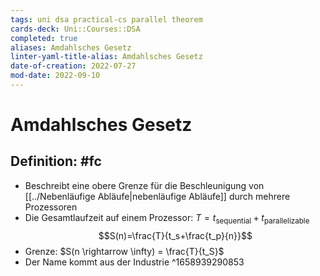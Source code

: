 ```yaml
---
tags: uni dsa practical-cs parallel theorem
cards-deck: Uni::Courses::DSA
completed: true
aliases: Amdahlsches Gesetz
linter-yaml-title-alias: Amdahlsches Gesetz
date-of-creation: 2022-07-27
mod-date: 2022-09-10
---
```


# Amdahlsches Gesetz

## Definition: #fc
- Beschreibt eine obere Grenze für die Beschleunigung von [[../Nebenläufige Abläufe|nebenläufige Abläufe]] durch mehrere Prozessoren
- Die Gesamtlaufzeit auf einem Prozessor: $T=t_{\text{sequential}}+t_{\text{parallelizable}}$
$$S(n)=\frac{T}{t_s+\frac{t_p}{n}}$$
- Grenze: $S(n \rightarrow \infty) = \frac{T}{t_S}$
- Der Name kommt aus der Industrie
^1658939290853
